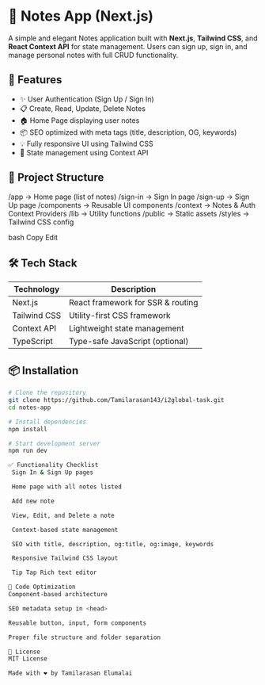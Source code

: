 # 📝 Notes App (Next.js)

A simple and elegant Notes application built with **Next.js**, **Tailwind CSS**, and **React Context API** for state management. Users can sign up, sign in, and manage personal notes with full CRUD functionality.

## 🚀 Features

- ✨ User Authentication (Sign Up / Sign In)
- 📋 Create, Read, Update, Delete Notes
- 🏠 Home Page displaying user notes
- 📦 SEO optimized with meta tags (title, description, OG, keywords)
- 💡 Fully responsive UI using Tailwind CSS
- 🧠 State management using Context API

## 📁 Project Structure

/app → Home page (list of notes)
/sign-in → Sign In page
/sign-up → Sign Up page
/components → Reusable UI components
/context → Notes & Auth Context Providers
/lib → Utility functions
/public → Static assets
/styles → Tailwind CSS config

bash
Copy
Edit

## 🛠️ Tech Stack

| Technology      | Description                           |
|-----------------|---------------------------------------|
| Next.js         | React framework for SSR & routing     |
| Tailwind CSS    | Utility-first CSS framework           |
| Context API     | Lightweight state management          |
| TypeScript      | Type-safe JavaScript (optional)       |

## 📦 Installation

```bash
# Clone the repository
git clone https://github.com/Tamilarasan143/i2global-task.git
cd notes-app

# Install dependencies
npm install

# Start development server
npm run dev

✅ Functionality Checklist
 Sign In & Sign Up pages

 Home page with all notes listed

 Add new note

 View, Edit, and Delete a note

 Context-based state management

 SEO with title, description, og:title, og:image, keywords

 Responsive Tailwind CSS layout

 Tip Tap Rich text editor

🧼 Code Optimization
Component-based architecture

SEO metadata setup in <head>

Reusable button, input, form components

Proper file structure and folder separation

📄 License
MIT License

Made with ❤️ by Tamilarasan Elumalai

